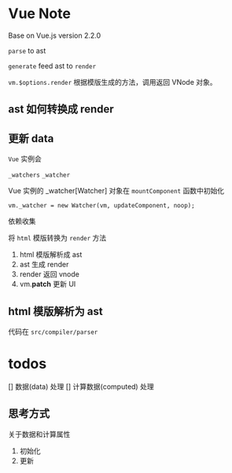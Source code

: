 # Vue Note

Base on Vue.js version 2.2.0

`parse` to ast

`generate` feed ast to `render`

`vm.$options.render` 根据模版生成的方法，调用返回 VNode 对象。


## ast 如何转换成 render


## 更新 data

`Vue` 实例会 

`_watchers` `_watcher`

Vue 实例的 _watcher[Watcher] 对象在 `mountComponent` 函数中初始化

```
vm._watcher = new Watcher(vm, updateComponent, noop);
```

依赖收集


将 `html` 模版转换为 `render` 方法

1. html 模版解析成 ast
2. ast 生成 render
3. render 返回 vnode
4. vm.__patch__ 更新 UI


## html 模版解析为 ast

代码在 `src/compiler/parser`

# todos

[] 数据(data) 处理
[] 计算数据(computed) 处理

## 思考方式

关于数据和计算属性

1. 初始化
2. 更新
